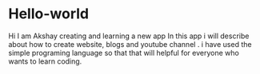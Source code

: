# Hello-world
Hi I am Akshay creating and learning a new app
In this app i will describe about how to create website, blogs and youtube channel . i have used the simple programing language so that that will helpful for everyone who wants to learn coding.
